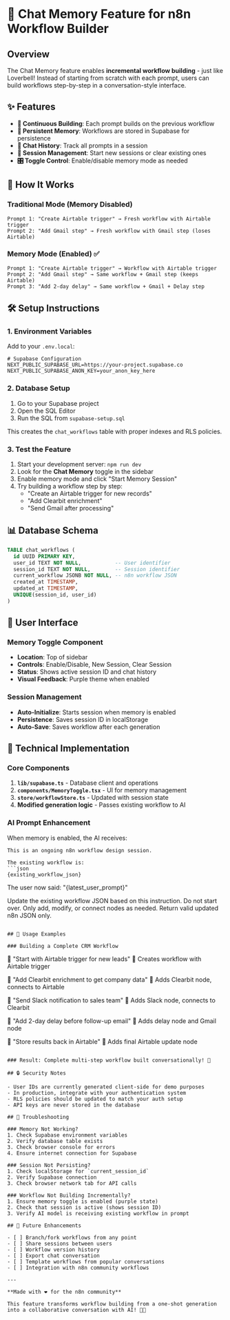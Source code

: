 # 🧠 Chat Memory Feature for n8n Workflow Builder

## Overview

The Chat Memory feature enables **incremental workflow building** - just like Loverbell! Instead of starting from scratch with each prompt, users can build workflows step-by-step in a conversation-style interface.

## ✨ Features

- **🔁 Continuous Building**: Each prompt builds on the previous workflow
- **🧠 Persistent Memory**: Workflows are stored in Supabase for persistence
- **💬 Chat History**: Track all prompts in a session
- **🔄 Session Management**: Start new sessions or clear existing ones
- **🎛️ Toggle Control**: Enable/disable memory mode as needed

## 🚀 How It Works

### Traditional Mode (Memory Disabled)
```
Prompt 1: "Create Airtable trigger" → Fresh workflow with Airtable trigger
Prompt 2: "Add Gmail step" → Fresh workflow with Gmail step (loses Airtable)
```

### Memory Mode (Enabled) ✅
```
Prompt 1: "Create Airtable trigger" → Workflow with Airtable trigger
Prompt 2: "Add Gmail step" → Same workflow + Gmail step (keeps Airtable)
Prompt 3: "Add 2-day delay" → Same workflow + Gmail + Delay step
```

## 🛠️ Setup Instructions

### 1. Environment Variables

Add to your `.env.local`:

```env
# Supabase Configuration
NEXT_PUBLIC_SUPABASE_URL=https://your-project.supabase.co
NEXT_PUBLIC_SUPABASE_ANON_KEY=your_anon_key_here
```

### 2. Database Setup

1. Go to your Supabase project
2. Open the SQL Editor
3. Run the SQL from `supabase-setup.sql`

This creates the `chat_workflows` table with proper indexes and RLS policies.

### 3. Test the Feature

1. Start your development server: `npm run dev`
2. Look for the **Chat Memory** toggle in the sidebar
3. Enable memory mode and click "Start Memory Session"
4. Try building a workflow step by step:
   - "Create an Airtable trigger for new records"
   - "Add Clearbit enrichment"
   - "Send Gmail after processing"

## 📊 Database Schema

```sql
TABLE chat_workflows (
  id UUID PRIMARY KEY,
  user_id TEXT NOT NULL,           -- User identifier
  session_id TEXT NOT NULL,        -- Session identifier
  current_workflow JSONB NOT NULL, -- n8n workflow JSON
  created_at TIMESTAMP,
  updated_at TIMESTAMP,
  UNIQUE(session_id, user_id)
)
```

## 🎯 User Interface

### Memory Toggle Component
- **Location**: Top of sidebar
- **Controls**: Enable/Disable, New Session, Clear Session
- **Status**: Shows active session ID and chat history
- **Visual Feedback**: Purple theme when enabled

### Session Management
- **Auto-Initialize**: Starts session when memory is enabled
- **Persistence**: Saves session ID in localStorage
- **Auto-Save**: Saves workflow after each generation

## 🔧 Technical Implementation

### Core Components

1. **`lib/supabase.ts`** - Database client and operations
2. **`components/MemoryToggle.tsx`** - UI for memory management
3. **`store/workflowStore.ts`** - Updated with session state
4. **Modified generation logic** - Passes existing workflow to AI

### AI Prompt Enhancement

When memory is enabled, the AI receives:

```
This is an ongoing n8n workflow design session.

The existing workflow is:
```json
{existing_workflow_json}
```

The user now said: "{latest_user_prompt}"

Update the existing workflow JSON based on this instruction.
Do not start over. Only add, modify, or connect nodes as needed.
Return valid updated n8n JSON only.
```

## 🎨 Usage Examples

### Building a Complete CRM Workflow

```
💬 "Start with Airtable trigger for new leads"
🤖 Creates workflow with Airtable trigger

💬 "Add Clearbit enrichment to get company data" 
🤖 Adds Clearbit node, connects to Airtable

💬 "Send Slack notification to sales team"
🤖 Adds Slack node, connects to Clearbit

💬 "Add 2-day delay before follow-up email"
🤖 Adds delay node and Gmail node

💬 "Store results back in Airtable"
🤖 Adds final Airtable update node
```

### Result: Complete multi-step workflow built conversationally! 🎉

## 🔒 Security Notes

- User IDs are currently generated client-side for demo purposes
- In production, integrate with your authentication system
- RLS policies should be updated to match your auth setup
- API keys are never stored in the database

## 🐛 Troubleshooting

### Memory Not Working?
1. Check Supabase environment variables
2. Verify database table exists
3. Check browser console for errors
4. Ensure internet connection for Supabase

### Session Not Persisting?
1. Check localStorage for `current_session_id`
2. Verify Supabase connection
3. Check browser network tab for API calls

### Workflow Not Building Incrementally?
1. Ensure memory toggle is enabled (purple state)
2. Check that session is active (shows session ID)
3. Verify AI model is receiving existing workflow in prompt

## 🚀 Future Enhancements

- [ ] Branch/fork workflows from any point
- [ ] Share sessions between users
- [ ] Workflow version history
- [ ] Export chat conversation
- [ ] Template workflows from popular conversations
- [ ] Integration with n8n community workflows

---

**Made with ❤️ for the n8n community** 

This feature transforms workflow building from a one-shot generation into a collaborative conversation with AI! 🤖✨